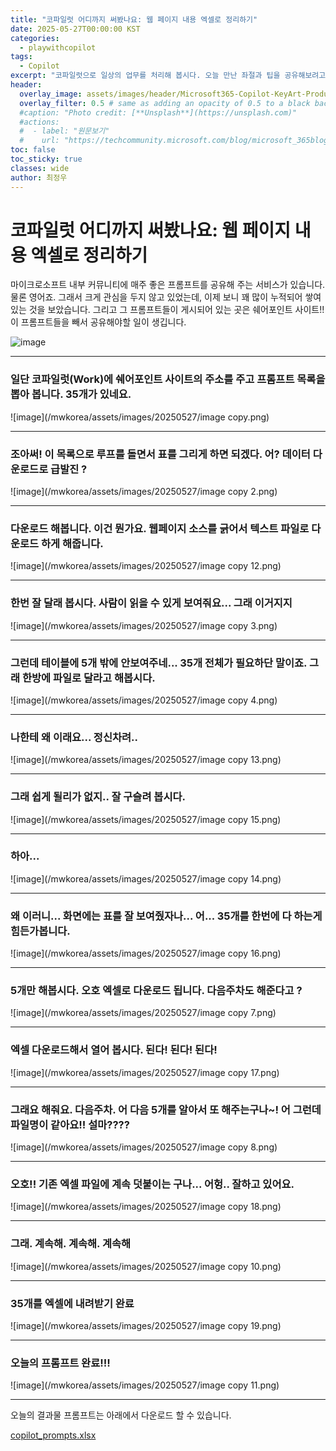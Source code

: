```yaml
---
title: "코파일럿 어디까지 써봤나요: 웹 페이지 내용 엑셀로 정리하기"
date: 2025-05-27T00:00:00 KST
categories:
  - playwithcopilot
tags:
  - Copilot
excerpt: "코파일럿으로 일상의 업무를 처리해 봅시다. 오늘 만난 좌절과 팁을 공유해보려고 합니다."
header:
  overlay_image: assets/images/header/Microsoft365-Copilot-KeyArt-Productivity-6K-01.png
  overlay_filter: 0.5 # same as adding an opacity of 0.5 to a black background
  #caption: "Photo credit: [**Unsplash**](https://unsplash.com)"
  #actions:
  #  - label: "원문보기"
  #    url: "https://techcommunity.microsoft.com/blog/microsoft_365blog/sharing-the-vision-microsoft-365-community-conference-keynotes-now-available/4416368"
toc: false
toc_sticky: true
classes: wide
author: 최정우
---
```


# 코파일럿 어디까지 써봤나요: 웹 페이지 내용 엑셀로 정리하기

마이크로소프트 내부 커뮤니티에 매주 좋은 프롬프트를 공유해 주는 서비스가 있습니다. 물론 영어죠. 그래서 크게 관심을 두지 않고 있었는데, 이제 보니 꽤 많이 누적되어 쌓여 있는 것을 보았습니다. 그리고 그 프롬프트들이 게시되어 있는 곳은 쉐어포인트 사이트!! 이 프롬프트들을 빼서 공유해야할 일이 생깁니다.

![image](/mwkorea/assets/images/20250527/image.png)  

---

### 일단 코파일럿(Work)에 쉐어포인트 사이트의 주소를 주고 프롬프트 목록을 뽑아 봅니다. 35개가 있네요.

![image](/mwkorea/assets/images/20250527/image copy.png)  

---

### 조아써! 이 목록으로 루프를 돌면서 표를 그리게 하면 되겠다. 어? 데이터 다운로드로 급발진 ?

![image](/mwkorea/assets/images/20250527/image copy 2.png)  

---

### 다운로드 해봅니다. 이건 뭔가요. 웹페이지 소스를 긁어서 텍스트 파일로 다운로드 하게 해줍니다.

![image](/mwkorea/assets/images/20250527/image copy 12.png)  

---

### 한번 잘 달래 봅시다. 사람이 읽을 수 있게 보여줘요... 그래 이거지지

![image](/mwkorea/assets/images/20250527/image copy 3.png)  

---

### 그런데 테이블에 5개 밖에 안보여주네... 35개 전체가 필요하단 말이죠. 그래 한방에 파일로 달라고 해봅시다.

![image](/mwkorea/assets/images/20250527/image copy 4.png)  

---

### 나한테 왜 이래요... 정신차려..

![image](/mwkorea/assets/images/20250527/image copy 13.png)  

---

### 그래 쉽게 될리가 없지.. 잘 구슬려 봅시다.

![image](/mwkorea/assets/images/20250527/image copy 15.png)  

---

### 하아...

![image](/mwkorea/assets/images/20250527/image copy 14.png)  

---

### 왜 이러니... 화면에는 표를 잘 보여줬자나... 어... 35개를 한번에 다 하는게 힘든가봅니다.

![image](/mwkorea/assets/images/20250527/image copy 16.png)  

---

### 5개만 해봅시다. 오호 엑셀로 다운로드 됩니다. 다음주차도 해준다고 ?

![image](/mwkorea/assets/images/20250527/image copy 7.png)  

---

### 엑셀 다운로드해서 열어 봅시다. 된다! 된다! 된다!

![image](/mwkorea/assets/images/20250527/image copy 17.png)  

---

### 그래요 해줘요. 다음주차. 어 다음 5개를 알아서 또 해주는구나~! 어 그런데 파일명이 같아요!! 설마????

![image](/mwkorea/assets/images/20250527/image copy 8.png)  

---

### 오호!! 기존 엑셀 파일에 계속 덧붙이는 구나... 어헝.. 잘하고 있어요.

![image](/mwkorea/assets/images/20250527/image copy 18.png)  

---

### 그래. 계속해. 계속해. 계속해

![image](/mwkorea/assets/images/20250527/image copy 10.png)  

---

### 35개를 엑셀에 내려받기 완료

![image](/mwkorea/assets/images/20250527/image copy 19.png)  

---

### 오늘의 프롬프트 완료!!!

![image](/mwkorea/assets/images/20250527/image copy 11.png)  

---

오늘의 결과물 프롬프트는 아래에서 다운로드 할 수 있습니다.

[copilot_prompts.xlsx](/mwkorea/assets/images/20250527/copilot_prompts.xlsx)

